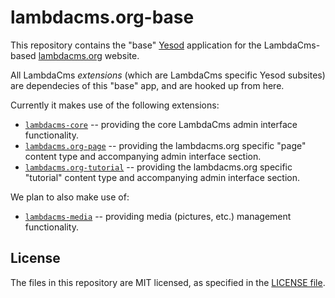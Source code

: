 lambdacms.org-base
==================

This repository contains the "base" [Yesod](http://yesodweb.com) application
for the LambdaCms-based [lambdacms.org](http://lambdacms.org) website.

All LambdaCms *extensions* (which are LambdaCms specific Yesod subsites) are
dependecies of this "base" app, and are hooked up from here.

Currently it makes use of the following extensions:

* [`lambdacms-core`](https://github.com/lambdacms/lambdacms-core) --
  providing the core LambdaCms admin interface functionality.
* [`lambdacms.org-page`](https://github.com/lambdacms/lambdacms.org-page) --
  providing the lambdacms.org specific "page" content type and accompanying
  admin interface section.
* [`lambdacms.org-tutorial`](https://github.com/lambdacms/lambdacms.org-tutorial) --
  providing the lambdacms.org specific "tutorial" content type and accompanying
  admin interface section.

We plan to also make use of:

* [`lambdacms-media`](https://github.com/lambdacms/lambdacms-media) --
  providing media (pictures, etc.) management functionality.


## License

The files in this repository are MIT licensed, as specified in the
[LICENSE file](https://github.com/lambdacms/lambdacms.org-base/blob/master/LICENSE).
